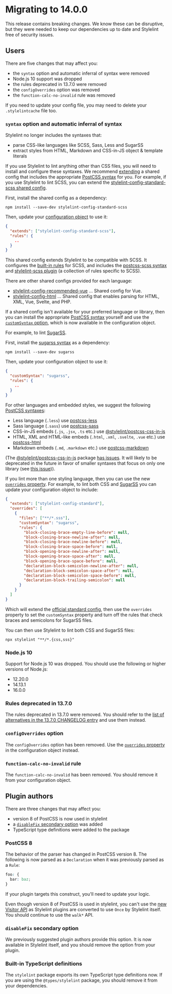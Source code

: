 # Migrating to 14.0.0

This release contains breaking changes. We know these can be disruptive, but they were needed to keep our dependencies up to date and Stylelint free of security issues.

## Users

There are five changes that may affect you:

- the `syntax` option and automatic inferral of syntax were removed
- Node.js 10 support was dropped
- the rules deprecated in 13.7.0 were removed
- the `configOverrides` option was removed
- the `function-calc-no-invalid` rule was removed

If you need to update your config file, you may need to delete your `.stylelintcache` file too.

### `syntax` option and automatic inferral of syntax

Stylelint no longer includes the syntaxes that:

- parse CSS-like languages like SCSS, Sass, Less and SugarSS
- extract styles from HTML, Markdown and CSS-in-JS object & template literals

If you use Stylelint to lint anything other than CSS files, you will need to install and configure these syntaxes. We recommend [extending](../user-guide/configure.md#extends) a shared config that includes the appropriate [PostCSS syntax](https://github.com/postcss/postcss#syntaxes) for you. For example, if you use Stylelint to lint SCSS, you can extend the [stylelint-config-standard-scss shared config](https://www.npmjs.com/package/stylelint-config-standard-scss).

First, install the shared config as a dependency:

```shell
npm install --save-dev stylelint-config-standard-scss
```

Then, update your [configuration object](../user-guide/configure.md) to use it:

```json
{
  "extends": ["stylelint-config-standard-scss"],
  "rules": {
    ..
  }
}
```

This shared config extends Stylelint to be compatible with SCSS. It configures the [built-in rules](../user-guide/rules/list.md) for SCSS, and includes the [postcss-scss syntax](https://www.npmjs.com/package/postcss-scss) and [stylelint-scss plugin](https://www.npmjs.com/package/stylelint-scss) (a collection of rules specific to SCSS).

There are other shared configs provided for each language:

- [stylelint-config-recommended-vue](https://www.npmjs.com/package/stylelint-config-recommended-vue) ... Shared config for Vue.
- [stylelint-config-html](https://www.npmjs.com/package/stylelint-config-html) ... Shared config that enables parsing for HTML, XML, Vue, Svelte, and PHP.

If a shared config isn't available for your preferred language or library, then you can install the appropriate [PostCSS syntax](https://github.com/postcss/postcss#syntaxes) yourself and use the [`customSyntax` option](../user-guide/usage/options.md#customsyntax), which is now available in the configuration object.

For example, to lint [SugarSS](https://github.com/postcss/sugarss).

First, install the [sugarss syntax](https://www.npmjs.com/package/sugarss) as a dependency:

```shell
npm install --save-dev sugarss
```

Then, update your configuration object to use it:

```json
{
  "customSyntax": "sugarss",
  "rules": {
    ..
  }
}
```

For other languages and embedded styles, we suggest the following [PostCSS syntaxes](https://github.com/postcss/postcss#syntaxes):

- Less language (`.less`) use [postcss-less](https://www.npmjs.com/package/postcss-less)
- Sass language (`.sass`) use [postcss-sass](https://www.npmjs.com/package/postcss-sass)
- CSS-in-JS embeds (`.js`, `.jsx`, `.ts` etc.) use [@stylelint/postcss-css-in-js](https://www.npmjs.com/package/@stylelint/postcss-css-in-js)
- HTML, XML and HTML-like embeds (`.html`, `.xml`, `.svelte`, `.vue` etc.) use [postcss-html](https://www.npmjs.com/package/postcss-html)
- Markdown embeds (`.md`, `.markdown` etc.) use [postcss-markdown](https://www.npmjs.com/package/postcss-markdown)

(The [@stylelint/postcss-css-in-js](https://www.npmjs.com/package/@stylelint/postcss-css-in-js) package [has issues](https://github.com/stylelint/stylelint/issues/4574). It will likely to be deprecated in the future in favor of smaller syntaxes that focus on only one library (see [this issue](https://github.com/stylelint/postcss-css-in-js/issues/225))).

If you lint more than one styling language, then you can use the new [`overrides` property](../user-guide/configure.md#overrides). For example, to lint both CSS and [SugarSS](https://github.com/postcss/sugarss) you can update your configuration object to include:

```json
{
  "extends": ["stylelint-config-standard"],
  "overrides": [
    {
      "files": ["**/*.sss"],
      "customSyntax": "sugarss",
      "rules": {
        "block-closing-brace-empty-line-before": null,
        "block-closing-brace-newline-after": null,
        "block-closing-brace-newline-before": null,
        "block-closing-brace-space-before": null,
        "block-opening-brace-newline-after": null,
        "block-opening-brace-space-after": null,
        "block-opening-brace-space-before": null,
        "declaration-block-semicolon-newline-after": null,
        "declaration-block-semicolon-space-after": null,
        "declaration-block-semicolon-space-before": null,
        "declaration-block-trailing-semicolon": null
      }
    }
  ]
}
```

Which will extend the [official standard config](https://github.com/stylelint/stylelint-config-standard), then use the `overrides` property to set the `customSyntax` property and turn off the rules that check braces and semicolons for SugarSS files.

You can then use Stylelint to lint both CSS and SugarSS files:

```shell
npx stylelint "**/*.{css,sss}"
```

### Node.js 10

Support for Node.js 10 was dropped. You should use the following or higher versions of Node.js:

- 12.20.0
- 14.13.1
- 16.0.0

### Rules deprecated in 13.7.0

The rules deprecated in 13.7.0 were removed. You should refer to the [list of alternatives in the 13.7.0 CHANGELOG entry](../../CHANGELOG.md#1370) and use them instead.

### `configOverrides` option

The `configOverrides` option has been removed. Use the [`overrides` property](../user-guide/configure.md#overrides) in the configuration object instead.

### `function-calc-no-invalid` rule

The `function-calc-no-invalid` has been removed. You should remove it from your configuration object.

## Plugin authors

There are three changes that may affect you:

- version 8 of PostCSS is now used in stylelint
- a [`disableFix` secondary option](../user-guide/configure.md#disablefix) was added
- TypeScript type definitions were added to the package

### PostCSS 8

The behavior of the parser has changed in PostCSS version 8. The following is now parsed as a `Declaration` when it was previously parsed as a `Rule`:

```css
foo: {
  bar: baz;
}
```

If your plugin targets this construct, you'll need to update your logic.

Even though version 8 of PostCSS is used in stylelint, you can't use the [new Visitor API](https://github.com/postcss/postcss/releases/tag/8.0.0) as Stylelint plugins are converted to use `Once` by Stylelint itself. You should continue to use the `walk*` API.

### `disableFix` secondary option

We previously suggested plugin authors provide this option. It is now available in Stylelint itself, and you should remove the option from your plugin.

### Built-in TypeScript definitions

The `stylelint` package exports its own TypeScript type definitions now. If you are using the `@types/stylelint` package, you should remove it from your dependencies.
